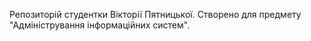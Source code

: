 Репозиторій студентки Вікторії Пятницької. Створено для предмету "Адміністрування інформаційних систем".
